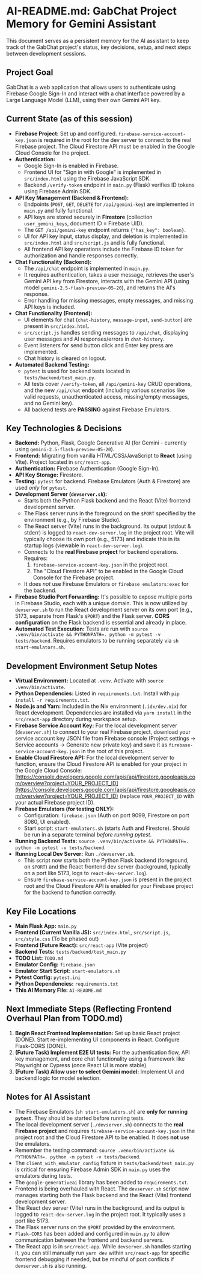# AI-README.md: GabChat Project Memory for Gemini Assistant

This document serves as a persistent memory for the AI assistant to keep track of the GabChat project's status, key decisions, setup, and next steps between development sessions.

## Project Goal

GabChat is a web application that allows users to authenticate using Firebase Google Sign-In and interact with a chat interface powered by a Large Language Model (LLM), using their own Gemini API key.

## Current State (as of this session)

*   **Firebase Project:** Set up and configured. `firebase-service-account-key.json` is required in the root for the dev server to connect to the real Firebase project. The Cloud Firestore API must be enabled in the Google Cloud Console for the project.
*   **Authentication:**
    *   Google Sign-In is enabled in Firebase.
    *   Frontend UI for "Sign in with Google" is implemented in `src/index.html` using the Firebase JavaScript SDK.
    *   Backend `/verify-token` endpoint in `main.py` (Flask) verifies ID tokens using Firebase Admin SDK.
*   **API Key Management (Backend & Frontend):**
    *   Endpoints (`POST`, `GET`, `DELETE` for `/api/gemini-key`) are implemented in `main.py` and fully functional.
    *   API keys are stored securely in **Firestore** (collection `user_gemini_keys`, document ID = Firebase UID).
    *   The `GET /api/gemini-key` endpoint returns `{"has_key": boolean}`.
    *   UI for API key input, status display, and deletion is implemented in `src/index.html` and `src/script.js` and is fully functional.
    *   All frontend API key operations include the Firebase ID token for authorization and handle responses correctly.
*   **Chat Functionality (Backend):**
    *   The `/api/chat` endpoint is implemented in `main.py`.
    *   It requires authentication, takes a user message, retrieves the user's Gemini API key from Firestore, interacts with the Gemini API (using model `gemini-2.5-flash-preview-05-20`), and returns the AI's response.
    *   Error handling for missing messages, empty messages, and missing API keys is included.
*   **Chat Functionality (Frontend):**
    *   UI elements for chat (`chat-history`, `message-input`, `send-button`) are present in `src/index.html`.
    *   `src/script.js` handles sending messages to `/api/chat`, displaying user messages and AI responses/errors in `chat-history`.
    *   Event listeners for send button click and Enter key press are implemented.
    *   Chat history is cleared on logout.
*   **Automated Backend Testing:**
    *   `pytest` is used for backend tests located in `tests/backend/test_main.py`.
    *   All tests cover `/verify-token`, all `/api/gemini-key` CRUD operations, and the new `/api/chat` endpoint (including various scenarios like valid requests, unauthenticated access, missing/empty messages, and no Gemini key).
    *   All backend tests are **PASSING** against Firebase Emulators.

## Key Technologies & Decisions

*   **Backend:** Python, Flask, Google Generative AI (for Gemini - currently using `gemini-2.5-flash-preview-05-20`).
*   **Frontend:** Migrating from vanilla HTML/CSS/JavaScript to **React** (using Vite). Project located in `src/react-app`.
*   **Authentication:** Firebase Authentication (Google Sign-In).
*   **API Key Storage:** Firestore.
*   **Testing:** `pytest` for backend. Firebase Emulators (Auth & Firestore) are used *only* for `pytest`.
*   **Development Server (`devserver.sh`):**
    *   Starts both the Python Flask backend and the React (Vite) frontend development server.
    *   The Flask server runs in the foreground on the `$PORT` specified by the environment (e.g., by Firebase Studio).
    *   The React server (Vite) runs in the background. Its output (stdout & stderr) is logged to `react-dev-server.log` in the project root. Vite will typically choose its own port (e.g., 5173) and indicate this in its startup logs (viewable in `react-dev-server.log`).
    *   Connects to the **real Firebase project** for backend operations. Requires:
        1.  `firebase-service-account-key.json` in the project root.
        2.  The "Cloud Firestore API" to be enabled in the Google Cloud Console for the Firebase project.
    *   It does *not* use Firebase Emulators or `firebase emulators:exec` for the backend.
*   **Firebase Studio Port Forwarding:** It's possible to expose multiple ports in Firebase Studio, each with a unique domain. This is now utilized by `devserver.sh` to run the React development server on its own port (e.g., 5173, separate from Flask's `$PORT`) and the Flask server. **CORS configuration** on the Flask backend is essential and already in place.
*   **Automated Test Execution:** Tests are run with `source .venv/bin/activate && PYTHONPATH=. python -m pytest -v tests/backend`. Requires emulators to be running separately via `sh start-emulators.sh`.

## Development Environment Setup Notes

*   **Virtual Environment:** Located at `.venv`. Activate with `source .venv/bin/activate`.
*   **Python Dependencies:** Listed in `requirements.txt`. Install with `pip install -r requirements.txt`.
*   **Node.js and Yarn:** Included in the Nix environment (`.idx/dev.nix`) for React development. Dependencies are installed via `yarn install` in the `src/react-app` directory during workspace setup.
*   **Firebase Service Account Key:** For the local development server (`devserver.sh`) to connect to your real Firebase project, download your service account key JSON file from Firebase console (Project settings -> Service accounts -> Generate new private key) and save it as `firebase-service-account-key.json` in the root of this project.
*   **Enable Cloud Firestore API:** For the local development server to function, ensure the Cloud Firestore API is enabled for your project in the Google Cloud Console: [https://console.developers.google.com/apis/api/firestore.googleapis.com/overview?project=YOUR_PROJECT_ID](https://console.developers.google.com/apis/api/firestore.googleapis.com/overview?project=YOUR_PROJECT_ID) (replace `YOUR_PROJECT_ID` with your actual Firebase project ID).
*   **Firebase Emulators (for testing ONLY):**
    *   Configuration: `firebase.json` (Auth on port 9099, Firestore on port 8080, UI enabled).
    *   Start script: `start-emulators.sh` (starts Auth and Firestore). Should be run in a separate terminal *before running pytest*.
*   **Running Backend Tests:** `source .venv/bin/activate && PYTHONPATH=. python -m pytest -v tests/backend`.
*   **Running Local Dev Server:** Run `./devserver.sh`.
    *   This script now starts both the Python Flask backend (foreground, on `$PORT`) and the React frontend dev server (background, typically on a port like 5173, logs to `react-dev-server.log`).
    *   Ensure `firebase-service-account-key.json` is present in the project root and the Cloud Firestore API is enabled for your Firebase project for the backend to function correctly.

## Key File Locations

*   **Main Flask App:** `main.py`
*   **Frontend (Current Vanilla JS):** `src/index.html`, `src/script.js`, `src/style.css` (To be phased out)
*   **Frontend (Future React):** `src/react-app` (Vite project)
*   **Backend Tests:** `tests/backend/test_main.py`
*   **TODO List:** `TODO.md`
*   **Emulator Config:** `firebase.json`
*   **Emulator Start Script:** `start-emulators.sh`
*   **Pytest Config:** `pytest.ini`
*   **Python Dependencies:** `requirements.txt`
*   **This AI Memory File:** `AI-README.md`

## Next Immediate Steps (Reflecting Frontend Overhaul Plan from TODO.md)

1.  **Begin React Frontend Implementation:** Set up basic React project (DONE). Start re-implementing UI components in React. Configure Flask-CORS (DONE).
2.  **(Future Task) Implement E2E UI tests:** For the authentication flow, API key management, and core chat functionality using a framework like Playwright or Cypress (once React UI is more stable).
3.  **(Future Task) Allow user to select Gemini model:** Implement UI and backend logic for model selection.

## Notes for AI Assistant

*   The Firebase Emulators (`sh start-emulators.sh`) are **only for running `pytest`**. They should be started before running tests.
*   The local development server (`./devserver.sh`) connects to the **real Firebase project** and requires `firebase-service-account-key.json` in the project root and the Cloud Firestore API to be enabled. It does **not** use the emulators.
*   Remember the testing command: `source .venv/bin/activate && PYTHONPATH=. python -m pytest -v tests/backend`.
*   The `client_with_emulator_config` fixture in `tests/backend/test_main.py` is critical for ensuring Firebase Admin SDK in `main.py` uses the emulators during tests.
*   The `google-generativeai` library has been added to `requirements.txt`.
*   Frontend is being overhauled with React. The `devserver.sh` script now manages starting both the Flask backend and the React (Vite) frontend development server.
*   The React dev server (Vite) runs in the background, and its output is logged to `react-dev-server.log` in the project root. It typically uses a port like 5173.
*   The Flask server runs on the `$PORT` provided by the environment.
*   `Flask-CORS` has been added and configured in `main.py` to allow communication between the frontend and backend servers.
*   The React app is in `src/react-app`. While `devserver.sh` handles starting it, you can still manually run `yarn dev` within `src/react-app` for specific frontend debugging if needed, but be mindful of port conflicts if `devserver.sh` is also running.
